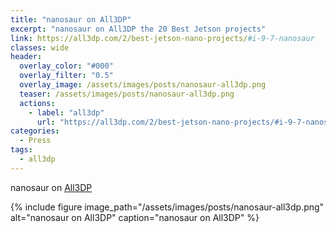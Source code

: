 ```yaml
---
title: "nanosaur on All3DP"
excerpt: "nanosaur on All3DP the 20 Best Jetson projects"
link: https://all3dp.com/2/best-jetson-nano-projects/#i-9-7-nanosaur
classes: wide
header:
  overlay_color: "#000"
  overlay_filter: "0.5"
  overlay_image: /assets/images/posts/nanosaur-all3dp.png
  teaser: /assets/images/posts/nanosaur-all3dp.png
  actions:
    - label: "all3dp"
      url: "https://all3dp.com/2/best-jetson-nano-projects/#i-9-7-nanosaur"
categories:
  - Press
tags:
  - all3dp
---
```


nanosaur on [All3DP](https://all3dp.com/2/best-jetson-nano-projects/#i-9-7-nanosaur)

{% include figure image_path="/assets/images/posts/nanosaur-all3dp.png" alt="nanosaur on All3DP" caption="nanosaur on All3DP" %}